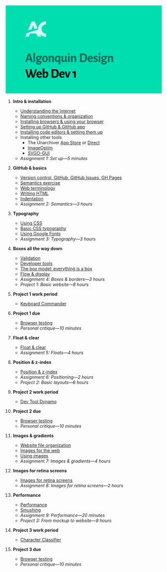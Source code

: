 ![Learn the Web, Part 1](title-card.png)

1. **Intro & installation**
	- [Understanding the Internet]()
	- [Naming conventions & organization]()
	- [Installing browsers & using your browser]()
	- [Setting up GitHub & GitHub app]()
	- [Installing code editors & setting them up]()
	- Installing other tools
		- The Unarchiver [App Store](http://itunes.apple.com/app/the-unarchiver/id425424353?mt=12&ls=1) or [Direct](http://unarchiver.c3.cx/unarchiver)
		- [ImageOptim](https://imageoptim.com/)
		- [SVGO-GUI](https://github.com/svg/svgo-gui)
	- *Assignment 1: Set up—5 minutes*

2. **GitHub & basics**
	- [Version control, GitHub, GitHub Issues, GH Pages]()
	- [Semantics exercise]()
	- [Web terminology]()
	- [Writing HTML]()
	- [Indentation]()
	- *Assignment 2: Semantics—3 hours*

3. **Typography**
	- [Using CSS]()
	- [Basic CSS typography]()
	- [Using Google Fonts]()
	- *Assignment 3: Typography—3 hours*

4. **Boxes all the way down**
	- [Validation]()
	- [Developer tools]()
	- [The box model: everything is a box]()
	- [Flow & display]()
	- *Assignment 4: Boxes & borders—3 hours*
	- *Project 1: Basic website—8 hours*

5. **Project 1 work period**
	- [Keyboard Commander]()

6. **Project 1 due**
	- [Browser testing]()
	- *Personal critique—10 minutes*

7. **Float & clear**
	- [Float & clear]()
	- *Assignment 5: Floats—4 hours*

8. **Position & z-index**
	- [Position & z-index]()
	- *Assignment 6: Positioning—2 hours*
	- *Project 2: Basic layouts—6 hours*

9. **Project 2 work period**
	- [Dev Tool Dynamo]()

10. **Project 2 due**
	- [Browser testing]()
	- *Personal critique—10 minutes*

11. **Images & gradients**
	- [Website file organization]()
	- [Images for the web]()
	- [Using images]()
	- *Assignment 7: Images & gradients—4 hours*

12. **Images for retina screens**
	- [Images for retina screens]()
	- *Assignment 8: Images for retina screens—2 hours*

13. **Performance**
	- [Performance]()
	- [Smushing]()
	- *Assignment 9: Performance—20 minutes*
	- *Project 3: From mockup to website—8 hours*

14. **Project 3 work period**
	- [Character Classifier]()

15. **Project 3 due**
	- [Browser testing]()
	- *Personal critique—10 minutes*
